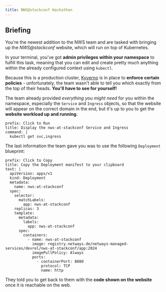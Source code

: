 ```yaml
---
title: NWS@stackconf Hackathon
---
```


## Briefing

You're the newest addition to the NWS team and are tasked with bringing up the _NWS@stackconf_ website,
which will run on top of Kubernetes.

In your terminal, you've got **admin privileges within your namespace** to fulfill this task,
meaning that you can edit and create pretty much anything within the already configured context
using `kubectl`.

Because this is a production cluster, [Kyverno](https://kyverno.io) is in place to **enforce certain policies** -
unfortunately, the team wasn't able to tell you which exactly from the top of their heads. **You'll have to
see for yourself!**

The team already provided _everything you might need_ for you within the namespace,
especially the `Service` and `Ingress` objects, so that the website will appear on the
correct domain in the end, but it's up to you to get the **website workload up and running.**

```terminal:execute
prefix: Click to Run
title: Display the nws-at-stackconf Service and Ingress
command: |
  kubectl get svc,ingress
```

The last information the team gave you was to use the following `Deployment` blueprint:

```workshop:copy
prefix: Click to Copy
title: Copy the Deployment manifest to your clipboard
text: |
  apiVersion: apps/v1
  kind: Deployment
  metadata:
    name: nws-at-stackconf
  spec:
    selector:
      matchLabels:
        app: nws-at-stackconf
    replicas: 3
    template:
      metadata:
        labels:
          app: nws-at-stackconf
      spec:
        containers:
          - name: nws-at-stackconf
            image: registry.netways.de/netways-managed-services/devrel/nws-at-stackconf/app:2024
            imagePullPolicy: Always
            ports:
              - containerPort: 8080
                protocol: TCP
                name: http
```

They told you to get back to them with the **code shown on the website** once it is reachable on the web.
